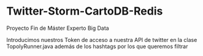 Twitter-Storm-CartoDB-Redis
===========================

Proyecto Fin de Máster Experto Big Data

Introducimos nuestros Token de acceso a nuestra API de twitter en la clase TopolyRunner.java 
además de los hashtags por los que queremos filtrar
